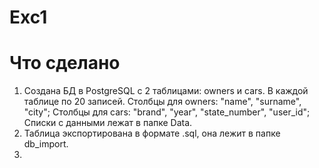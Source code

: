 # Exc1

# Что сделано
1) Создана БД в PostgreSQL с 2 таблицами: owners и cars. В каждой таблице по 20 записей.
   Столбцы для owners: "name", "surname", "city";
   Столбцы для cars: "brand", "year", "state_number", "user_id";
   Списки с данными лежат в папке Data.
2) Таблица экспортирована в формате .sql, она лежит в папке db_import.
3) 
